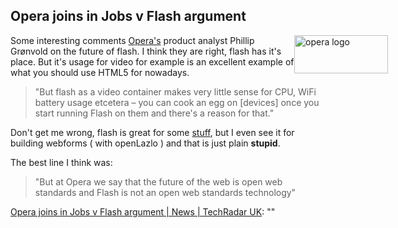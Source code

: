 <article><h2>Opera joins in Jobs v Flash argument </h2><p><img style="margin-right:-100px;float:right;" src="http://wnas.nl/user/files/img-press-logo_20100506065434.png" alt="opera logo" title="img-press-logo.png" border="0" width="150" height="61" />Some interesting comments <a href="http://www.opera.com/">Opera's</a> product analyst Phillip Grønvold on the future of flash. I think they are right, flash has it's place. But it's usage for video for example is an excellent example of what you should use HTML5 for nowadays.</p><blockquote><p>"But flash as a video container makes very little sense for CPU, WiFi battery usage etcetera – you can cook an egg on [devices] once you start running Flash on them and there's a reason for that."</p></blockquote><p>Don't get me wrong, flash is great for some <a href="http://demonsters.nl/" title="Friends of mine who are doing amazing stuff with flash">stuff</a>, but I even see it for building webforms ( with openLazlo ) and that is just plain <strong>stupid</strong>.</p><p>The best line I think was:</p><blockquote><p>"But at Opera we say that the future of the web is open web standards and Flash is not an open web standards technology"</p></blockquote><p><a href="http://www.techradar.com/news/internet/opera-joins-in-jobs-v-flash-argument-687597">Opera joins in Jobs v Flash argument | News | TechRadar UK</a>: ""</p></article>